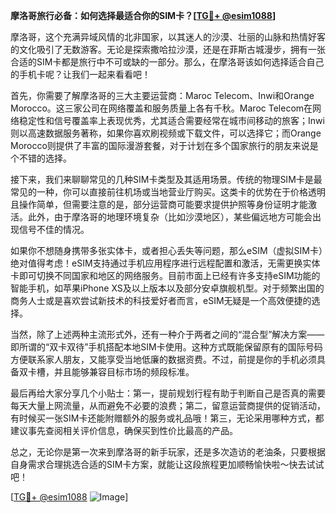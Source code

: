 **摩洛哥旅行必备：如何选择最适合你的SIM卡？[[TG💪+ @esim1088](https://t.me/s/esim1088)]**

摩洛哥，这个充满异域风情的北非国家，以其迷人的沙漠、壮丽的山脉和热情好客的文化吸引了无数游客。无论是探索撒哈拉沙漠，还是在菲斯古城漫步，拥有一张合适的SIM卡都是旅行中不可或缺的一部分。那么，在摩洛哥该如何选择适合自己的手机卡呢？让我们一起来看看吧！

首先，你需要了解摩洛哥的三大主要运营商：Maroc Telecom、Inwi和Orange Morocco。这三家公司在网络覆盖和服务质量上各有千秋。Maroc Telecom在网络稳定性和信号覆盖率上表现优秀，尤其适合需要经常在城市间移动的旅客；Inwi则以高速数据服务著称，如果你喜欢刷视频或下载文件，可以选择它；而Orange Morocco则提供了丰富的国际漫游套餐，对于计划在多个国家旅行的朋友来说是个不错的选择。

接下来，我们来聊聊常见的几种SIM卡类型及其适用场景。传统的物理SIM卡是最常见的一种，你可以直接前往机场或当地营业厅购买。这类卡的优势在于价格透明且操作简单，但需要注意的是，部分运营商可能要求提供护照等身份证明才能激活。此外，由于摩洛哥的地理环境复杂（比如沙漠地区），某些偏远地方可能会出现信号不佳的情况。

如果你不想随身携带多张实体卡，或者担心丢失等问题，那么eSIM（虚拟SIM卡）绝对值得考虑！eSIM支持通过手机应用程序进行远程配置和激活，无需更换实体卡即可切换不同国家和地区的网络服务。目前市面上已经有许多支持eSIM功能的智能手机，如苹果iPhone XS及以上版本以及部分安卓旗舰机型。对于频繁出国的商务人士或是喜欢尝试新技术的科技爱好者而言，eSIM无疑是一个高效便捷的选择。

当然，除了上述两种主流形式外，还有一种介于两者之间的“混合型”解决方案——即所谓的“双卡双待”手机搭配本地SIM卡使用。这种方式既能保留原有的国际号码方便联系家人朋友，又能享受当地低廉的数据资费。不过，前提是你的手机必须具备双卡槽，并且能够兼容目标市场的频段标准。

最后再给大家分享几个小贴士：第一，提前规划行程有助于判断自己是否真的需要每天大量上网流量，从而避免不必要的浪费；第二，留意运营商提供的促销活动，有时候买一张SIM卡还能附赠额外的服务或礼品哦！第三，无论采用哪种方式，都建议事先查阅相关评价信息，确保买到性价比最高的产品。

总之，无论你是第一次来到摩洛哥的新手玩家，还是多次造访的老油条，只要根据自身需求合理挑选合适的SIM卡方案，就能让这段旅程更加顺畅愉快啦～快去试试吧！

[[TG💪+ @esim1088](https://t.me/s/esim1088) ![Image](https://i.postimg.cc/4NQfJmqS/Snipaste-2025-05-13-00-14-12.png)]